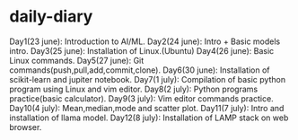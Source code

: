 # daily-diary
Day1(23 june): Introduction to AI/ML.
Day2(24 june): Intro + Basic models intro.
Day3(25 june): Installation of Linux.(Ubuntu)
Day4(26 june): Basic Linux commands.
Day5(27 june): Git commands(push,pull,add,commit,clone).
Day6(30 june): Installation of scikit-learn and jupiter notebook.
Day7(1 july): Compilation of basic python program using Linux and vim editor.
Day8(2 july): Python programs practice(basic calculator).
Day9(3 july): Vim editor commands practice.
Day10(4 july): Mean,median,mode and scatter plot.
Day11(7 july): Intro and installation of llama model. 
Day12(8 july): Installation of LAMP stack on web browser.
